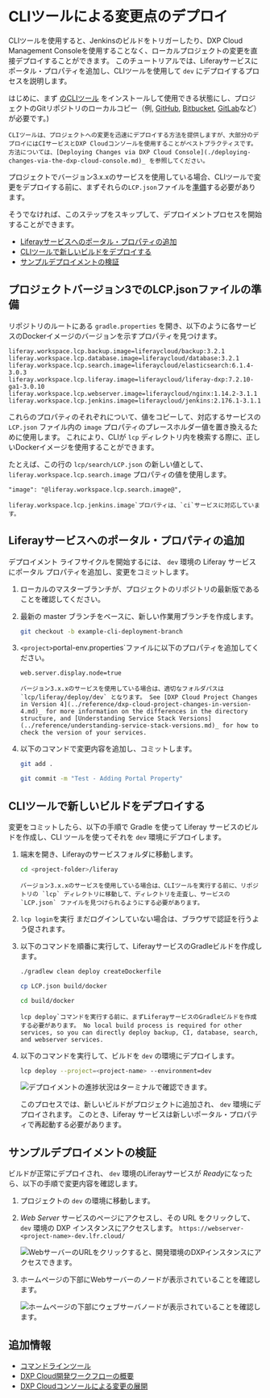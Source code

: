 # CLIツールによる変更点のデプロイ

CLIツールを使用すると、Jenkinsのビルドをトリガーしたり、DXP Cloud Management Consoleを使用することなく、ローカルプロジェクトの変更を直接デプロイすることができます。 このチュートリアルでは、Liferayサービスにポータル・プロパティを追加し、CLIツールを使用して `dev` にデプロイするプロセスを説明します。

はじめに、まず [のCLIツール](../reference/command-line-tool.md) をインストールして使用できる状態にし、プロジェクトのGitリポジトリのローカルコピー（例, [GitHub](https://docs.github.com/en/github/creating-cloning-and-archiving-repositories/cloning-a-repository-from-github), [Bitbucket](https://confluence.atlassian.com/bitbucketserver/clone-a-repository-790632786.html), [GitLab](https://docs.gitlab.com/ee/university/training/topics/getting_started.html#instantiate-workflow-with-clone)など）が必要です。)

```{note}
CLIツールは、プロジェクトへの変更を迅速にデプロイする方法を提供しますが、大部分のデプロイにはCIサービスとDXP Cloudコンソールを使用することがベストプラクティスです。 方法については、[Deploying Changes via DXP Cloud Console](./deploying-changes-via-the-dxp-cloud-console.md)_ を参照してください。
```

プロジェクトでバージョン3.x.xのサービスを使用している場合、CLIツールで変更をデプロイする前に、まずそれらの`LCP.json`ファイルを[準備](#preparing-lcpjson-files-in-project-version-3)する必要があります。

そうでなければ、このステップをスキップして、デプロイメントプロセスを開始することができます。

  - [Liferayサービスへのポータル・プロパティの追加](#adding-a-portal-property-to-the-liferay-service)
  - [CLIツールで新しいビルドをデプロイする](#deploying-your-new-build-via-the-cli-tool)
  - [サンプルデプロイメントの検証](#verifying-your-sample-deployment)

## プロジェクトバージョン3でのLCP.jsonファイルの準備

リポジトリのルートにある `gradle.properties` を開き、以下のように各サービスのDockerイメージのバージョンを示すプロパティを見つけます。

``` properties
liferay.workspace.lcp.backup.image=liferaycloud/backup:3.2.1
liferay.workspace.lcp.database.image=liferaycloud/database:3.2.1
liferay.workspace.lcp.search.image=liferaycloud/elasticsearch:6.1.4-3.0.3
liferay.workspace.lcp.liferay.image=liferaycloud/liferay-dxp:7.2.10-ga1-3.0.10
liferay.workspace.lcp.webserver.image=liferaycloud/nginx:1.14.2-3.1.1
liferay.workspace.lcp.jenkins.image=liferaycloud/jenkins:2.176.1-3.1.1
```

これらのプロパティのそれぞれについて、値をコピーして、対応するサービスの `LCP.json` ファイル内の `image` プロパティのプレースホルダー値を置き換えるために使用します。 これにより、CLIが `lcp` ディレクトリ内を検索する際に、正しいDockerイメージを使用することができます。

たとえば、この行の `lcp/search/LCP.json` の新しい値として、 `liferay.workspace.lcp.search.image` プロパティの値を使用します。

``` properties
"image": "@liferay.workspace.lcp.search.image@",
```

```{note}
liferay.workspace.lcp.jenkins.image`プロパティは、`ci`サービスに対応しています。
```

## Liferayサービスへのポータル・プロパティの追加

デプロイメント ライフサイクルを開始するには、 `dev` 環境の Liferay サービスにポータル プロパティを追加し、変更をコミットします。

1.  ローカルのマスターブランチが、プロジェクトのリポジトリの最新版であることを確認してください。

2.  最新の master ブランチをベースに、新しい作業用ブランチを作成します。

    ``` bash
    git checkout -b example-cli-deployment-branch
    ```

3.  `<project>`portal-env.properties`ファイルに以下のプロパティを追加してください。

    ``` properties
    web.server.display.node=true
    ```

    ```{note}
    バージョン3.x.xのサービスを使用している場合は、適切なフォルダパスは `lcp/liferay/deploy/dev` となります。 See [DXP Cloud Project Changes in Version 4](../reference/dxp-cloud-project-changes-in-version-4.md)_ for more information on the differences in the directory structure, and [Understanding Service Stack Versions](../reference/understanding-service-stack-versions.md)_ for how to check the version of your services.
    ```

4.  以下のコマンドで変更内容を追加し、コミットします。

    ``` bash
    git add .
    ```

    ``` bash
    git commit -m "Test - Adding Portal Property"
    ```

## CLIツールで新しいビルドをデプロイする

変更をコミットしたら、以下の手順で Gradle を使って Liferay サービスのビルドを作成し、CLI ツールを使ってそれを `dev` 環境にデプロイします。

1.  端末を開き、Liferayのサービスフォルダに移動します。

    ``` bash
    cd <project-folder>/liferay
    ```

    ```{important}
    バージョン3.x.xのサービスを使用している場合は、CLIツールを実行する前に、リポジトリの `lcp` ディレクトリに移動して、ディレクトリを走査し、サービスの `LCP.json` ファイルを見つけられるようにする必要があります。
    ```

2.  `lcp login`を実行 まだログインしていない場合は、ブラウザで認証を行うよう促されます。

3.  以下のコマンドを順番に実行して、LiferayサービスのGradleビルドを作成します。

    ``` bash
    ./gradlew clean deploy createDockerfile
    ```

    ``` bash
    cp LCP.json build/docker
    ```

    ``` bash
    cd build/docker
    ```

    ```{important}
    lcp deploy`コマンドを実行する前に、まずLiferayサービスのGradleビルドを作成する必要があります。 No local build process is required for other services, so you can directly deploy backup, CI, database, search, and webserver services.
    ```

4.  以下のコマンドを実行して、ビルドを `dev` の環境にデプロイします。

    ``` bash
    lcp deploy --project=<project-name> --environment=dev
    ```

    ![デプロイメントの進捗状況はターミナルで確認できます。](./deploying-changes-via-the-cli-tool/images/01.png)

    このプロセスでは、新しいビルドがプロジェクトに追加され、 `dev` 環境にデプロイされます。 このとき、Liferay サービスは新しいポータル・プロパティで再起動する必要があります。

## サンプルデプロイメントの検証

ビルドが正常にデプロイされ、 `dev` 環境のLiferayサービスが *Ready*になったら、以下の手順で変更内容を確認します。

1.  プロジェクトの `dev` の環境に移動します。

2.  *Web Server* サービスのページにアクセスし、その URL をクリックして、 `dev` 環境の DXP インスタンスにアクセスします。 `https://webserver-<project-name>-dev.lfr.cloud/`

    ![WebサーバーのURLをクリックすると、開発環境のDXPインスタンスにアクセスできます。](./deploying-changes-via-the-cli-tool/images/02.png)

3.  ホームページの下部にWebサーバーのノードが表示されていることを確認します。

    ![ホームページの下部にウェブサーバノードが表示されていることを確認します。](./deploying-changes-via-the-cli-tool/images/03.png)

## 追加情報

  - [コマンドラインツール](../reference/command-line-tool.md)
  - [DXP Cloud開発ワークフローの概要](./overview-of-the-dxp-cloud-deployment-workflow.md)
  - [DXP Cloudコンソールによる変更の展開](./deploying-changes-via-the-dxp-cloud-console.md)
